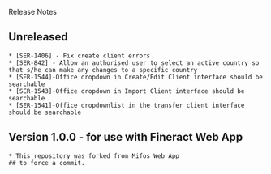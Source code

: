 Release Notes

## Unreleased

    * [SER-1406] - Fix create client errors
    * [SER-842] - Allow an authorised user to select an active country so that s/he can make any changes to a specific country
    * [SER-1544]-Office dropdown in Create/Edit Client interface should be searchable
    * [SER-1543]-Office dropdown in Import Client interface should be searchable
    * [SER-1541]-Office dropdownlist in the transfer client interface should be searchable

## Version 1.0.0 - for use with Fineract Web App

    * This repository was forked from Mifos Web App
    ## to force a commit.

